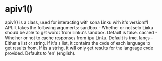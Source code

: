# apiv1()
apiv1() is a class, used for interacting with sona Linku with it's version#1 API. It takes the following arguments:
sandbox - Whether or not selo Linku should be able to get words from Linku's sandbox. Default is false.
cached - Whether or not to cache responses from lipu Linku. Default is true.
langs - Either a list or string. If it's a list, it contains the code of each language to get results from. If its a string, it will only get results for the language code provided. Defaults to 'en' (english).